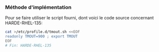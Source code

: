 ### Méthode d'implémentation
Pour se faire utiliser le script fourni, dont voici le code source concernant HARDE-RHEL-135:
```bash
cat >/etc/profile.d/tmout.sh <<EOF
readonly TMOUT=900 ; export TMOUT
EOF
# Fin: HARDE-RHEL-135
```
